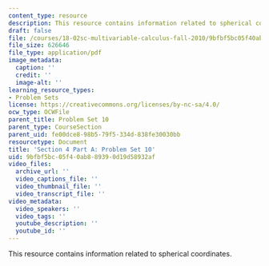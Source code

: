 ```yaml
---
content_type: resource
description: This resource contains information related to spherical coordinates.
draft: false
file: /courses/18-02sc-multivariable-calculus-fall-2010/9bfbf5bc05f40ab889390d19d58932af_MIT18_02SC_pset10.pdf
file_size: 626646
file_type: application/pdf
image_metadata:
  caption: ''
  credit: ''
  image-alt: ''
learning_resource_types:
- Problem Sets
license: https://creativecommons.org/licenses/by-nc-sa/4.0/
ocw_type: OCWFile
parent_title: Problem Set 10
parent_type: CourseSection
parent_uid: fe00dce8-98b5-79f5-334d-838fe30030bb
resourcetype: Document
title: 'Section 4 Part A: Problem Set 10'
uid: 9bfbf5bc-05f4-0ab8-8939-0d19d58932af
video_files:
  archive_url: ''
  video_captions_file: ''
  video_thumbnail_file: ''
  video_transcript_file: ''
video_metadata:
  video_speakers: ''
  video_tags: ''
  youtube_description: ''
  youtube_id: ''
---
```

This resource contains information related to spherical coordinates.